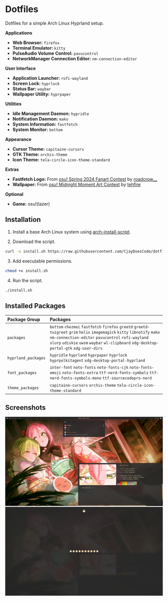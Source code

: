# Dotfiles

Dotfiles for a simple Arch Linux Hyprland setup.

**Applications**

- **Web Browser:** `firefox`
- **Terminal Emulator:** `kitty`
- **PulseAudio Volume Control:** `pavucontrol`
- **NetworkManager Connection Editor:** `nm-connection-editor`

**User Interface**

- **Application Launcher:** `rofi-wayland`
- **Screen Lock:** `hyprlock`
- **Status Bar:** `waybar`
- **Wallpaper Utility:** `hyprpaper`

**Utilities**

- **Idle Management Daemon:** `hypridle`
- **Notification Daemon:** `mako`
- **System Information:** `fastfetch`
- **System Monitor:** `bottom`

**Appearance**

- **Cursor Theme:** `capitaine-cursors`
- **GTK Theme:** `orchis-theme`
- **Icon Theme:** `tela-circle-icon-theme-standard`

**Extras**

- **Fastfetch Logo:** From [osu! Spring 2024 Fanart Contest](https://osu.ppy.sh/community/contests/205) by [roadcrow__](https://osu.ppy.sh/users/11752694)
- **Wallpaper:** From [osu! Midnight Moment Art Contest](https://osu.ppy.sh/community/contests/226) by [tehfire](https://osu.ppy.sh/users/7082924)

**Optional**

- **Game:** osu!(lazer)

## Installation

1. Install a base Arch Linux system using [arch-install-script](https://github.com/CjayDoesCode/arch-install-script).

2. Download the script.
```bash
curl -o install.sh https://raw.githubusercontent.com/CjayDoesCode/dotfiles/main/install.sh
```

3. Add executable permissions.
```bash
chmod +x install.sh
```

4. Run the script.
```bash
./install.sh
```

## Installed Packages

| Package Group       | Packages                                                                                                                                                                                                                                                                  |
| :------------------ | :------------------------------------------------------------------------------------------------------------------------------------------------------------------------------------------------------------------------------------------------------------------------ |
| `packages`          | `bottom` `chezmoi` `fastfetch` `firefox` `greetd` `greetd-tuigreet` `grim` `helix` `imagemagick` `kitty` `libnotify` `mako` `nm-connection-editor` `pavucontrol` `rofi-wayland` `slurp` `udiskie` `uwsm` `waybar` `wl-clipboard` `xdg-desktop-portal-gtk` `xdg-user-dirs` |
| `hyprland_packages` | `hypridle` `hyprland` `hyprpaper` `hyprlock` `hyprpolkitagent` `xdg-desktop-portal-hyprland`                                                                                                                                                                              |
| `font_packages`     | `inter-font` `noto-fonts` `noto-fonts-cjk` `noto-fonts-emoji` `noto-fonts-extra` `ttf-nerd-fonts-symbols` `ttf-nerd-fonts-symbols-mono` `ttf-sourcecodepro-nerd`                                                                                                          |
| `theme_packages`    | `capitaine-cursors` `orchis-theme` `tela-circle-icon-theme-standard`                                                                                                                                                                                                      |

## Screenshots

![screenshot_desktop.png](screenshot_desktop.png)
![screenshot_lockscreen.png](screenshot_lockscreen.png)
